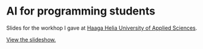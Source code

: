 # AI for programming students

Slides for the workhop I gave at [Haaga Helia University of Applied Sciences](https://www.haaga-helia.fi/en).

[View the slideshow.](https://lars-derichter.github.io/ai-programming-students/)
